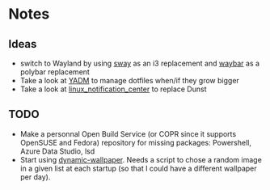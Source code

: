 # Notes

## Ideas

- switch to Wayland by using [sway](https://github.com/swaywm/sway) as an i3 replacement and [waybar](https://github.com/Alexays/Waybar) as a polybar replacement
- Take a look at [YADM](https://yadm.io/) to manage dotfiles when/if they grow bigger
- Take a look at [linux_notification_center](https://github.com/phuhl/linux_notification_center) to replace Dunst

## TODO

- Make a personnal Open Build Service (or COPR since it supports OpenSUSE and Fedora) repository for missing packages:
  Powershell, Azure Data Studio, lsd
- Start using [dynamic-wallpaper](https://github.com/adi1090x/dynamic-wallpaper). Needs a script to chose a random image in a given list at each startup (so that I could have a different wallpaper per day).
